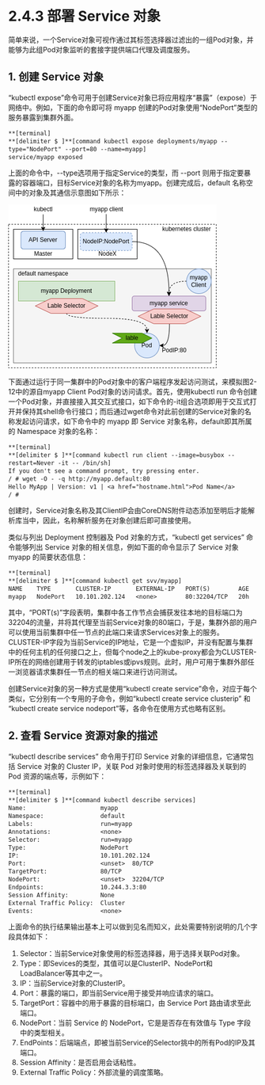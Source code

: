 [1]: /images/chapter_2/Service对象在Pod对象前端添加了一个固定的访问层.drawio.png

# 2.4.3 部署 Service 对象

简单来说，一个Service对象可视作通过其标签选择器过滤出的一组Pod对象，并能够为此组Pod对象监听的套接字提供端口代理及调度服务。

## 1. 创建 Service 对象

“kubectl expose”命令可用于创建Service对象已将应用程序“暴露”（expose）于网络中。例如，下面的命令即可将 myapp 创建的Pod对象使用“NodePort”类型的服务暴露到集群外面。

```
**[terminal]
**[delimiter $ ]**[command kubectl expose deployments/myapp --type="NodePort" --port=80 --name=myapp]
service/myapp exposed
```

上面的命令中，--type选项用于指定Service的类型，而 --port 则用于指定要暴露的容器端口，目标Service对象的名称为myapp。创建完成后，default 名称空间中的对象及其通信示意图如下所示：

![Service 对象在 Pod 对象前端添加了一个固定访问层][1]

下面通过运行于同一集群中的Pod对象中的客户端程序发起访问测试，来模拟图2-12中的源自myapp Client Pod对象的访问请求。首先，使用kubectl run 命令创建一个Pod对象，并直接接入其交互式接口，如下命令的-it组合选项即用于交互式打开并保持其shell命令行接口；而后通过wget命令对此前创建的Service对象的名称发起访问请求，如下命令中的 myapp 即 Service 对象名称，default即其所属的 Namespace 对象的名称：

```
**[terminal]
**[delimiter $ ]**[command kubectl run client --image=busybox --restart=Never -it -- /bin/sh]
If you don't see a command prompt, try pressing enter.
/ # wget -O - -q http://myapp.default:80
Hello MyApp | Version: v1 | <a href="hostname.html">Pod Name</a>
/ # 
```

创建时，Service对象名称及其ClientIP会由CoreDNS附件动态添加至明后才能解析库当中，因此，名称解析服务在对象创建后即可直接使用。

类似与列出 Deployment 控制器及 Pod 对象的方式，“kubectl get services” 命令能够列出 Service 对象的相关信息，例如下面的命令显示了 Service 对象 myapp 的简要状态信息：

```
**[terminal]
**[delimiter $ ]**[command kubectl get svv/myapp]
NAME    TYPE       CLUSTER-IP       EXTERNAL-IP   PORT(S)        AGE
myapp   NodePort   10.101.202.124   <none>        80:32204/TCP   20h
```

其中，“PORT(s)”字段表明，集群中各工作节点会捕获发往本地的目标端口为32204的流量，并将其代理至当前Service对象的80端口，于是，集群外部的用户可以使用当前集群中任一节点的此端口来请求Services对象上的服务。CLUSTER-IP字段为当前Service的IP地址，它是一个虚拟IP，并没有配置与集群中的任何主机的任何接口之上，但每个node之上的kube-proxy都会为CLUSTER-IP所在的网络创建用于转发的iptables或ipvs规则。此时，用户可用于集群外部任一浏览器请求集群任一节点的相关端口来进行访问测试。

创建Service对象的另一种方式是使用“kubectl create service”命令，对应于每个类似，它分别有一个专用的子命令，例如“kubectl create service clusterip” 和 “kubectl create service nodeport”等，各命令在使用方式也略有区别。

## 2. 查看 Service 资源对象的描述

“kubectl describe services” 命令用于打印 Service 对象的详细信息，它通常包括 Service 对象的 Cluster IP，关联 Pod 对象时使用的标签选择器及关联到的 Pod 资源的端点等，示例如下：

```
**[terminal]
**[delimiter $ ]**[command kubectl describe services]
Name:                     myapp
Namespace:                default
Labels:                   run=myapp
Annotations:              <none>
Selector:                 run=myapp
Type:                     NodePort
IP:                       10.101.202.124
Port:                     <unset>  80/TCP
TargetPort:               80/TCP
NodePort:                 <unset>  32204/TCP
Endpoints:                10.244.3.3:80
Session Affinity:         None
External Traffic Policy:  Cluster
Events:                   <none>
```

上面命令的执行结果输出基本上可以做到见名而知义，此处需要特别说明的几个字段具体如下：

1. Selector：当前Service对象使用的标签选择器，用于选择关联Pod对象。
2. Type：即Sevices的类型，其值可以是ClusterIP、NodePort和LoadBalancer等其中之一。
3. IP：当前Service对象的ClusterIP。
4. Port：暴露的端口，即当前Service用于接受并响应请求的端口。
5. TargetPort：容器中的用于暴露的目标端口，由 Service Port 路由请求至此端口。
6. NodePort：当前 Service 的 NodePort，它是是否存在有效值与 Type 字段中的类型相关。
7. EndPoints：后端端点，即被当前Service的Selector挑中的所有Pod的IP及其端口。
8. Session Affinity：是否启用会话粘性。
9. External Traffic Policy：外部流量的调度策略。

